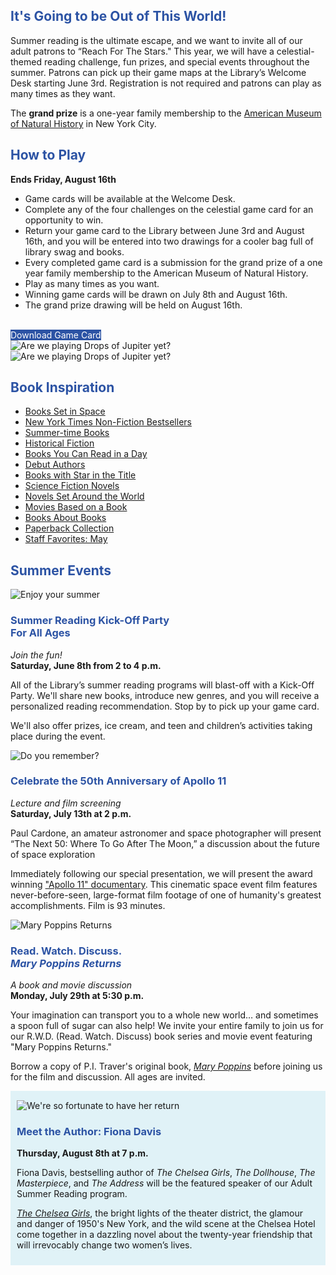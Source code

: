 <div class="row">
<div class="col-md-12">
<h2 style="color: #2C53A4;">It's Going to be Out of This World!</h2>


Summer reading is the ultimate escape, and we want to invite all of our adult patrons to “Reach For The Stars." This year, we will have a celestial-themed reading challenge, fun prizes, and special events throughout the summer. Patrons can pick up their game maps at the Library’s Welcome Desk starting June 3rd. Registration is not required and patrons can play as many times as they want. 

The **grand prize** is a one-year family membership to the [American Museum of Natural History](https://dar.to/2HMIBI9 "American Museum of Natural History") in New York City.

</div>
</div>

<div class="margin-bottom-20"></div>

<div class="row">
<div class="col-md-6">
<h2 style="color: #2C53A4;">How to Play</h2>

**Ends Friday, August 16th**

* Game cards will be available at the Welcome Desk.
* Complete any of the four challenges on the celestial game card for an opportunity to win.
* Return your game card to the Library between June 3rd and August 16th, and you will be entered into two drawings for a cooler bag full of library swag and books.
* Every completed game card is a submission for the grand prize of a one year family membership to the American Museum of Natural History.
* Play as many times as you want. 
* Winning game cards will be drawn on July 8th and August 16th.
* The grand prize drawing will be held on August 16th. 

<br />
<a href="https://dar.to/2WwUOci" class="btn-u btn-primary" style="text-decoration:none; color:#fff; background-color:#2C53A4;">Download Game Card</a>
<br />
</div>
<div class="col-md-3">
	<img class="img-responsive center-block" src="/uploads/departments/youth/summer_reading/2019_jupiter_illustration.jpg" alt="Are we playing Drops of Jupiter yet?" />
	<img class="img-responsive center-block" src="/uploads/departments/youth/summer_reading/2019_star_illustrations.jpg" alt="Are we playing Drops of Jupiter yet?" />
</div>
<div class="col-md-3">
<h2 style="color: #2C53A4;">Book Inspiration</h2>

* [Books Set in Space](https://dar.to/2EFFKyH "Books Set in Space")
* [New York Times Non-Fiction Bestsellers](https://dar.to/2EFNhO8 "New York Times Non-Fiction Bestsellers")
* [Summer-time Books](https://dar.to/2HKDGHR "Summer-time Books")
* [Historical Fiction](https://dar.to/30UvNqS "Historical Fiction")
* [Books You Can Read in a Day](https://dar.to/2VYqRgZ "Books You Can Read in a Day")
* [Debut Authors](https://dar.to/2KdblLN "Debut Authors")
* [Books with Star in the Title](https://dar.to/2QwkC2G "Books with Star in the Title")
* [Science Fiction Novels](https://dar.to/2wq2Dlt "Science Fiction Novels")
* [Novels Set Around the World](https://dar.to/2QBwO29 "Novels Set Around the World")
* [Movies Based on a Book](https://dar.to/2WvzmEx "Movies Based on a Book")
* [Books About Books](https://dar.to/2XhM5b1 "Books About Books")
* [Paperback Collection](https://dar.to/2W4M4FP "Paperback Collection")
* [Staff Favorites: May](https://dar.to/2WxldXk "Staff Favorites for May")

</div>
</div>

<div class="margin-bottom-40"></div>

<h2 style="color: #2C53A4;">Summer Events</h2>

<div class="row">
<div class="col-md-4">

<img class="img-responsive center-block" src="/uploads/general_stock_photos/hat_book_blanket.jpg" alt="Enjoy your summer" />

<h3 style="color: #2C53A4;">Summer Reading Kick-Off Party<br /> For All Ages</h3>

_Join the fun!_<br />
**Saturday, June 8th from 2 to 4 p.m.**

All of the Library’s summer reading programs will blast-off with a Kick-Off Party. We'll share new books, introduce new genres, and you will receive a personalized reading recommendation. Stop by to pick up your game card.

We'll also offer prizes, ice cream, and teen and children’s activities taking place during the event.

</div>
<div class="col-md-4">

<img class="img-responsive center-block" src="/uploads/general_stock_photos/moon_lander.jpg" alt="Do you remember?" />

<h3 style="color: #2C53A4;">Celebrate the 50th Anniversary of Apollo 11</h3>

_Lecture and film screening_<br />
**Saturday, July 13th at 2 p.m.**

Paul Cardone, an amateur astronomer and space photographer will present “The Next 50: Where To Go After The Moon,” a discussion about the future of space exploration 

Immediately following our special presentation, we will present the award winning ["Apollo 11" documentary](https://dar.to/30QuI3n "Apollo 11 Documentary"). This cinematic space event film features never-before-seen, large-format film footage of one of humanity's greatest accomplishments. Film is 93 minutes.

</div>
<div class="col-md-4">

<img class="img-responsive center-block" src="/uploads/departments/youth/2019/mary_poppins_returns.jpg" alt="Mary Poppins Returns" />

<h3 style="color: #2C53A4;">Read. Watch. Discuss.<br /><em>Mary Poppins Returns</em></h3>

_A book and movie discussion_ <br />
**Monday, July 29th at 5:30 p.m.**

Your imagination can transport you to a whole new world… and sometimes a spoon full of sugar can also help! We invite your entire family to join us for our R.W.D. (Read. Watch. Discuss) book series and movie event featuring "Mary Poppins Returns." 

Borrow a copy of P.I. Traver's original book, _[Mary Poppins](https://dar.to/2WC6jiu "Mary Poppins")_ before joining us for the film and discussion. All ages are invited. 

</div>
</div>

<div class="row margin-bottom-40" style="background-color:#E0F2F7; padding:15px 10px 10px 10px;">
<div class="col-md-12">
<div class="row">
<div class="col-md-4">
<img class="img-responsive center-block" src="/uploads/departments/mallory/literature/fiona_davis_2019_headshot.jpg" alt="We're so fortunate to have her return" />
</div>
<div class="col-md-8">
<h3 style="color: #2C53A4;">Meet the Author: Fiona Davis</h3>

**Thursday, August 8th at 7 p.m.**

Fiona Davis, bestselling author of _The Chelsea Girls_, _The Dollhouse_, _The Masterpiece_, and _The Address_ will be the featured speaker of our Adult Summer Reading program. 

_[The Chelsea Girls](https://dar.to/2wwNq1K "The Chelsea Girls")_, the bright lights of the theater district, the glamour and danger of 1950's New York, and the wild scene at the Chelsea Hotel come together in a dazzling novel about the twenty-year friendship that will irrevocably change two women’s lives. 

</div>
</div>
</div>
</div>